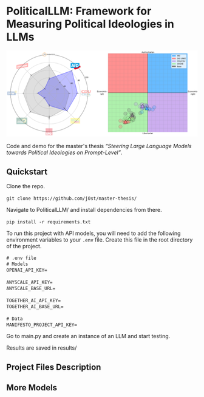 # PoliticalLLM: Framework for Measuring Political Ideologies in LLMs
<p align="center">
  <img src="img/example_tests.png" alt="Wahl-O-Mat and PCT example" width="700"/>
</p>

Code and demo for the master's thesis _“Steering Large Language Models towards Political Ideologies on Prompt-Level”_.

## Quickstart
Clone the repo.

`git clone https://github.com/j0st/master-thesis/`

Navigate to PoliticalLLM/ and install dependencies from there.

`pip install -r requirements.txt`

To run this project with API models, you will need to add the following environment variables to your `.env` file. Create this file in the root directory of the project.
```plaintext
# .env file
# Models
OPENAI_API_KEY=

ANYSCALE_API_KEY=
ANYSCALE_BASE_URL=

TOGETHER_AI_API_KEY=
TOGETHER_AI_BASE_URL=

# Data
MANIFESTO_PROJECT_API_KEY=
```

Go to main.py and create an instance of an LLM and start testing.

Results are saved in results/

## Project Files Description

## More Models
